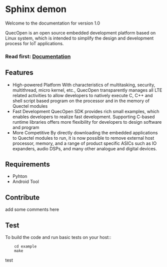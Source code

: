 # Sphinx demon

Welcome to the documentation for version 1.0

QuecOpen is an open source embedded development platform based on Linux system, which is intended to simplify the 
design and development process for IoT applications.

<h3>Read first: <a href="https://sphinx-demon.readthedocs.io/en/latest/">Documentation</a></h3>

## Features

* High-powered Platform
With characteristics of multitasking, security, multithread, micro kernel, etc., QuecOpen transparently manages all LTE related activities to allow developers to natively execute C, C++ and shell script based program on the processor and in the memory of Quectel modules
* Fast Development
QuecOpen SDK provides rich small examples, which enables developers to realize fast development. Supporting C-based runtime libraries offers more flexibility for developers to design software and program
* More Competitive
By directly downloading the embedded applications to Quectel modules to run, it is now possible to remove external host processor, memory, and a range of product specific ASICs such as IO expanders, audio DSPs, and many other analogue and digital devices.

## Requirements

* Pyhton
* Android Tool

## Contribute

add some comments here

## Test

To build the code and run basic tests on your host::

        cd example
        make

test

